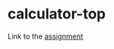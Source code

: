 # calculator-top

Link to the [assignment](https://www.theodinproject.com/lessons/foundations-calculator)

